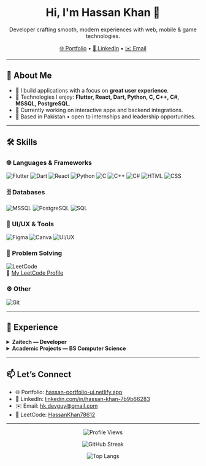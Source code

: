 <h1 align="center">Hi, I'm Hassan Khan 👋</h1>
<p align="center">
  Developer crafting smooth, modern experiences with web, mobile & game technologies.
</p>

<p align="center">
  <a href="https://hassan-portfolio-ui.netlify.app">🌐 Portfolio</a> •
  <a href="https://www.linkedin.com/in/hassan-khan-7b9b66283/">💼 LinkedIn</a> •
  <a href="mailto:hk.devguy@gmail.com">✉️ Email</a>
</p>

---

## 🔹 About Me
- 🚀 I build applications with a focus on **great user experience**.  
- 🧰 Technologies I enjoy: **Flutter, React, Dart, Python, C, C++, C#, MSSQL, PostgreSQL**.  
- 🎯 Currently working on interactive apps and backend integrations.  
- 📍 Based in Pakistan • open to internships and leadership opportunities.  

---

## 🛠️ Skills

### 🌐 Languages & Frameworks
![Flutter](https://img.shields.io/badge/Flutter-02569B?logo=flutter&logoColor=white)
![Dart](https://img.shields.io/badge/Dart-0175C2?logo=dart&logoColor=white)
![React](https://img.shields.io/badge/React-20232a?logo=react&logoColor=61DAFB)
![Python](https://img.shields.io/badge/Python-3776AB?logo=python&logoColor=white)
![C](https://img.shields.io/badge/C-00599C?logo=c&logoColor=white)
![C++](https://img.shields.io/badge/C++-00599C?logo=cplusplus&logoColor=white)
![C#](https://img.shields.io/badge/C%23-239120?logo=csharp&logoColor=white)
![HTML](https://img.shields.io/badge/HTML5-E34F26?logo=html5&logoColor=white)
![CSS](https://img.shields.io/badge/CSS3-1572B6?logo=css3&logoColor=white)

### 🗄️ Databases
![MSSQL](https://img.shields.io/badge/SQL%20Server-CC2927?logo=microsoftsqlserver&logoColor=white)
![PostgreSQL](https://img.shields.io/badge/PostgreSQL-336791?logo=postgresql&logoColor=white)
![SQL](https://img.shields.io/badge/SQL-025E8C?logo=databricks&logoColor=white)

### 🎨 UI/UX & Tools
![Figma](https://img.shields.io/badge/Figma-F24E1E?logo=figma&logoColor=white)
![Canva](https://img.shields.io/badge/Canva-00C4CC?logo=canva&logoColor=white)
![UI/UX](https://img.shields.io/badge/UI%2FUX-FF69B4?logo=adobecreativecloud&logoColor=white)

### 🧩 Problem Solving
![LeetCode](https://img.shields.io/badge/LeetCode-FFA116?logo=leetcode&logoColor=black)  
🔗 [My LeetCode Profile](https://leetcode.com/u/Hassankhan78612/)

### ⚙️ Other
![Git](https://img.shields.io/badge/Git-F05032?logo=git&logoColor=white)

---
## 💼 Experience
<details>
  <summary><b>Zaitech — Developer</b></summary>
  <br>
  • Worked on applications for computers, laptops, mobiles & accessories.  
  • Designed and optimized user interfaces with focus on performance.  
  • Contributed to both **web and mobile solutions**.  
</details>

<details>
  <summary><b>Academic Projects — BS Computer Science</b></summary>
  <br>
  • Implemented OS concepts in **Assembly (8086)**.  
  • Built apps with **React + MSSQL**, **Flutter**, and backend integrations.  
  • Explored **threads, inter-process communication, and data structures**.  
</details>

---

## 📫 Let’s Connect
- 🌐 Portfolio: [hassan-portfolio-ui.netlify.app](https://hassan-portfolio-ui.netlify.app)  
- 💼 LinkedIn: [linkedin.com/in/hassan-khan-7b9b66283](https://www.linkedin.com/in/hassan-khan-7b9b66283/)  
- ✉️ Email: [hk.devguy@gmail.com](mailto:hk.devguy@gmail.com)  
- 🔗 LeetCode: [HassanKhan78612](https://leetcode.com/u/Hassankhan78612/)  

---

<p align="center">
  <img src="https://komarev.com/ghpvc/?username=hassan689&style=flat" alt="Profile Views" />
</p>

<p align="center">
  <img src="https://streak-stats.demolab.com?user=hassan689" alt="GitHub Streak" />
</p>

<p align="center">
  <img src="https://github-readme-stats.vercel.app/api/top-langs/?username=hassan689&layout=compact" alt="Top Langs" />
</p>
